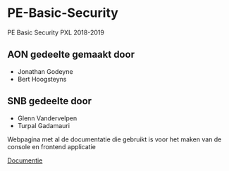 # PE-Basic-Security
PE Basic Security PXL 2018-2019 

## AON gedeelte gemaakt door
* Jonathan Godeyne
* Bert Hoogsteyns

## SNB gedeelte door
* Glenn Vandervelpen
* Turpal Gadamauri

Webpagina met al de documentatie die gebruikt is voor het maken van de console en frontend applicatie

[Documentie](https://www.one-tab.com/page/CfWCjSwjRJeYVkZ3wHq0Ag)
